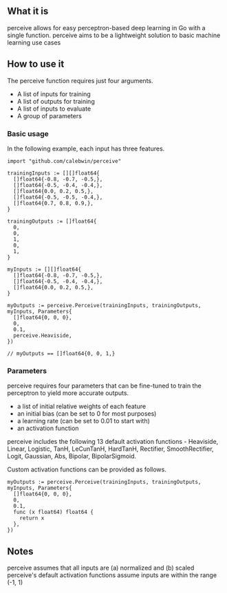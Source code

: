 ## What it is
perceive allows for easy perceptron-based deep learning in Go with a single function. perceive aims to be a lightweight solution to basic machine learning use cases

## How to use it
The perceive function requires just four arguments.
- A list of inputs for training
- A list of outputs for training
- A list of inputs to evaluate
- A group of parameters

### Basic usage

In the following example, each input has three features.
```golang
import "github.com/calebwin/perceive"

trainingInputs := [][]float64{
  []float64{-0.8, -0.7, -0.5,},
  []float64{-0.5, -0.4, -0.4,},
  []float64{0.0, 0.2, 0.5,},
  []float64{-0.5, -0.5, -0.4,},
  []float64{0.7, 0.8, 0.9,},
}

trainingOutputs := []float64{
  0,
  0,
  1,
  0,
  1,
}

myInputs := [][]float64{
  []float64{-0.8, -0.7, -0.5,},
  []float64{-0.5, -0.4, -0.4,},
  []float64{0.0, 0.2, 0.5,},
}

myOutputs := perceive.Perceive(trainingInputs, trainingOutputs, myInputs, Parameters{
  []float64{0, 0, 0},
  0,
  0.1,
  perceive.Heaviside,
})

// myOutputs == []float64{0, 0, 1,}
```

### Parameters
perceive requires four parameters that can be fine-tuned to train the perceptron to yield more accurate outputs.
- a list of initial relative weights of each feature
- an initial bias (can be set to 0 for most purposes)
- a learning rate (can be set to 0.01 to start with)
- an activation function

perceive includes the following 13 default activation functions - Heaviside, Linear, Logistic, TanH, LeCunTanH, HardTanH, Rectifier, SmoothRectifier, Logit, Gaussian, Abs, Bipolar, BipolarSigmoid.

Custom activation functions can be provided as follows.
```golang
myOutputs := perceive.Perceive(trainingInputs, trainingOutputs, myInputs, Parameters{
  []float64{0, 0, 0},
  0,
  0.1,
  func (x float64) float64 {
    return x
  },
})
```

## Notes
perceive assumes that all inputs are (a) normalized and (b) scaled
perceive's default activation functions assume inputs are within the range (-1, 1)
